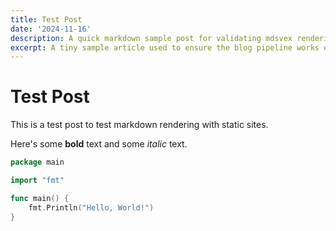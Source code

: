 ```yaml
---
title: Test Post
date: '2024-11-16'
description: A quick markdown sample post for validating mdsvex rendering on the static site.
excerpt: A tiny sample article used to ensure the blog pipeline works end to end.
---
```


# Test Post

This is a test post to test markdown rendering with static sites.

Here's some **bold** text and some *italic* text.

```go
package main

import "fmt"

func main() {
    fmt.Println("Hello, World!")
}
```
